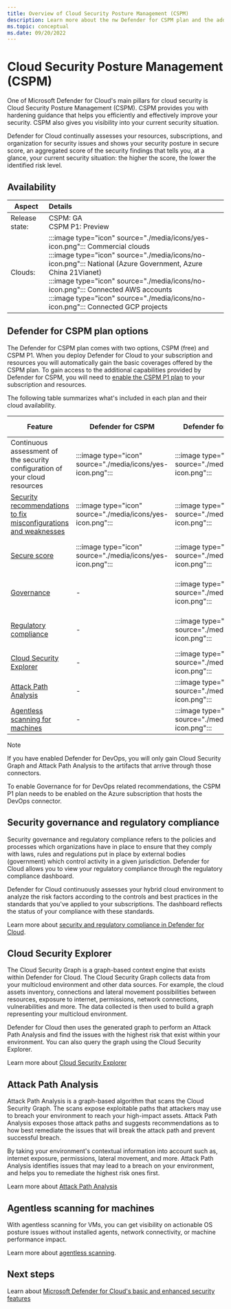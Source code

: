 ```yaml
---
title: Overview of Cloud Security Posture Management (CSPM)
description: Learn more about the nw Defender for CSPM plan and the additional enhanced security features that can be enable for your multicloud environment through the CSPM P1 plan.
ms.topic: conceptual
ms.date: 09/20/2022
---
```


# Cloud Security Posture Management (CSPM)

One of Microsoft Defender for Cloud's main pillars for cloud security is Cloud Security Posture Management (CSPM). CSPM provides you with hardening guidance that helps you efficiently and effectively improve your security. CSPM also gives you visibility into your current security situation.

Defender for Cloud continually assesses your resources, subscriptions, and organization for security issues and shows your security posture in secure score, an aggregated score of the security findings that tells you, at a glance, your current security situation: the higher the score, the lower the identified risk level.

## Availability

|Aspect|Details|
|----|:----|
|Release state:| CSPM: GA <br> CSPM P1: Preview |
|Clouds:|:::image type="icon" source="./media/icons/yes-icon.png"::: Commercial clouds<br>:::image type="icon" source="./media/icons/no-icon.png"::: National (Azure Government, Azure China 21Vianet)<br>:::image type="icon" source="./media/icons/no-icon.png"::: Connected AWS accounts <br>:::image type="icon" source="./media/icons/no-icon.png"::: Connected GCP projects|

## Defender for CSPM plan options

The Defender for CSPM plan comes with two options, CSPM (free) and CSPM P1. When you deploy Defender for Cloud to your subscription and resources you will automatically gain the basic coverages offered by the CSPM plan. To gain access to the additional capabilities provided by Defender for CSPM, you will need to [enable the CSPM P1 plan](enable-enhanced-security.md) to your subscription and resources.

The following table summarizes what's included in each plan and their cloud availability.

| Feature | Defender for CSPM | Defender for CSPM P1 | Cloud availability |
|--|--|--|--|
| Continuous assessment of the security configuration of your cloud resources | :::image type="icon" source="./media/icons/yes-icon.png"::: | :::image type="icon" source="./media/icons/yes-icon.png"::: | Azure, AWS, GCP, On-Premises |
| [Security recommendations to fix misconfigurations and weaknesses](review-security-recommendations.md) | :::image type="icon" source="./media/icons/yes-icon.png"::: | :::image type="icon" source="./media/icons/yes-icon.png":::| Azure, AWS, GCP, On-Premises |
| [Secure score](secure-score-access-and-track.md) | :::image type="icon" source="./media/icons/yes-icon.png"::: | :::image type="icon" source="./media/icons/yes-icon.png"::: | Azure, AWS, GCP, On-Premises |
| [Governance](#security-governance-and-regulatory-compliance) | - | :::image type="icon" source="./media/icons/yes-icon.png"::: | Azure, AWS, GCP, On-Premises |
| [Regulatory compliance](#security-governance-and-regulatory-compliance) | - | :::image type="icon" source="./media/icons/yes-icon.png"::: | Azure, AWS, GCP, On-Premises |
| [Cloud Security Explorer](#cloud-security-explorer) | - | :::image type="icon" source="./media/icons/yes-icon.png"::: | Azure, AWS |
| [Attack Path Analysis](#attack-path-analysis) | - | :::image type="icon" source="./media/icons/yes-icon.png"::: | Azure, AWS |
| [Agentless scanning for machines](#agentless-scanning-for-machines) | - | :::image type="icon" source="./media/icons/yes-icon.png"::: | Azure, AWS |


> [!NOTE]
> If you have enabled Defender for DevOps, you will only gain Cloud Security Graph and Attack Path Analysis to the artifacts that arrive through those connectors. 
>
> To enable Governance for for DevOps related recommendations, the CSPM P1 plan needs to be enabled on the Azure subscription that hosts the DevOps connector.

## Security governance and regulatory compliance

Security governance and regulatory compliance refers to the policies and processes which organizations have in place to ensure that they comply with laws, rules and regulations put in place by external bodies (government) which control activity in a given jurisdiction. Defender for Cloud allows you to view your regulatory compliance through the regulatory compliance dashboard.

Defender for Cloud continuously assesses your hybrid cloud environment to analyze the risk factors according to the controls and best practices in the standards that you've applied to your subscriptions. The dashboard reflects the status of your compliance with these standards.

Learn more about [security and regulatory compliance in Defender for Cloud](concept-regulatory-compliance.md).

## Cloud Security Explorer

The Cloud Security Graph is a graph-based context engine that exists within Defender for Cloud. The Cloud Security Graph collects data from your multicloud environment and other data sources. For example, the cloud assets inventory, connections and lateral movement possibilities between resources, exposure to internet, permissions, network connections, vulnerabilities and more. The data collected is then used to build a graph representing your multicloud environment.

Defender for Cloud then uses the generated graph to perform an Attack Path Analysis and find the issues with the highest risk that exist within your environment. You can also query the graph using the Cloud Security Explorer.

Learn more about [Cloud Security Explorer](concept-attack-path.md#what-is-cloud-security-explorer)

## Attack Path Analysis

Attack Path Analysis is a graph-based algorithm that scans the Cloud Security Graph. The scans expose exploitable paths that attackers may use to breach your environment to reach your high-impact assets. Attack Path Analysis exposes those attack paths and suggests recommendations as to how best remediate the issues that will break the attack path and prevent successful breach.

By taking your environment's contextual information into account such as, internet exposure, permissions, lateral movement, and more. Attack Path Analysis identifies issues that may lead to a breach on your environment, and helps you to remediate the highest risk ones first.

Learn more about [Attack Path Analysis](concept-attack-path.md#what-is-attack-path-analysis)

## Agentless scanning for machines 

With agentless scanning for VMs, you can get visibility on actionable OS posture issues without installed agents, network connectivity, or machine performance impact.

Learn more about [agentless scanning](concept-agentless-data-collection.md).

## Next steps

Learn about [Microsoft Defender for Cloud's basic and enhanced security features](enhanced-security-features-overview.md)
